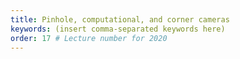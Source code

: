 ```yaml
---
title: Pinhole, computational, and corner cameras
keywords: (insert comma-separated keywords here)
order: 17 # Lecture number for 2020
---
```


